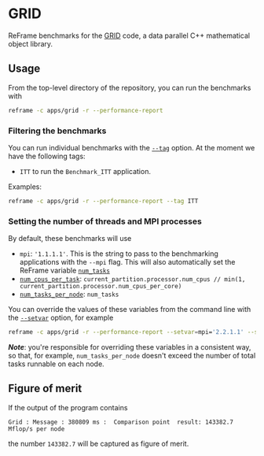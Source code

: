 # GRID

ReFrame benchmarks for the [GRID](https://github.com/paboyle/Grid) code, a data
parallel C++ mathematical object library.

## Usage

From the top-level directory of the repository, you can run the benchmarks with

```sh
reframe -c apps/grid -r --performance-report
```

### Filtering the benchmarks

You can run individual benchmarks with the
[`--tag`](https://reframe-hpc.readthedocs.io/en/stable/manpage.html#cmdoption-0)
option.  At the moment we have the following tags:

* `ITT` to run the `Benchmark_ITT` application.

Examples:

```sh
reframe -c apps/grid -r --performance-report --tag ITT
```

### Setting the number of threads and MPI processes

By default, these benchmarks will use

* `mpi`: `'1.1.1.1'`.  This is the string to pass to the benchmarking applications with the
  `--mpi` flag.  This will also automatically set the ReFrame variable
  [`num_tasks`](https://reframe-hpc.readthedocs.io/en/stable/regression_test_api.html#reframe.core.pipeline.RegressionTest.num_tasks)
* [`num_cpus_per_task`](https://reframe-hpc.readthedocs.io/en/stable/regression_test_api.html#reframe.core.pipeline.RegressionTest.num_cpus_per_task):
  `current_partition.processor.num_cpus // min(1, current_partition.processor.num_cpus_per_core)`
* [`num_tasks_per_node`](https://reframe-hpc.readthedocs.io/en/stable/regression_test_api.html#reframe.core.pipeline.RegressionTest.num_tasks_per_node):
  `num_tasks`

You can override the values of these variables from the command line with the
[`--setvar`](https://reframe-hpc.readthedocs.io/en/stable/manpage.html#cmdoption-S)
option, for example

```sh
reframe -c apps/grid -r --performance-report --setvar=mpi='2.2.1.1' --setvar=num_cpus_per_task=12
```

_**Note**_: you're responsible for overriding these variables in a consistent
way, so that, for example, `num_tasks_per_node` doesn't exceed the number of
total tasks runnable on each node.

## Figure of merit

If the output of the program contains

```
Grid : Message : 380809 ms :  Comparison point  result: 143382.7 Mflop/s per node
```

the number `143382.7` will be captured as figure of merit.
